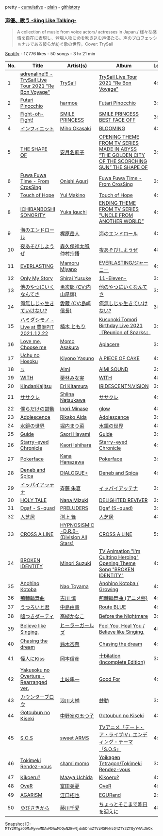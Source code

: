 pretty - [cumulative](/playlists/cumulative/37i9dQZF1DXc7RvXTzD4rW.md) - [plain](/playlists/plain/37i9dQZF1DXc7RvXTzD4rW) - [githistory](https://github.githistory.xyz/mackorone/spotify-playlist-archive/blob/main/playlists/plain/37i9dQZF1DXc7RvXTzD4rW)

### [声優、歌う \-Sing Like Talking\-](https://open.spotify.com/playlist/37i9dQZF1DXc7RvXTzD4rW)

> A collection of music from voice actors/ actresses in Japan./ 様々な感情を自在に表現し、登場人物に命を吹き込む声優たち。声のプロフェッショナルである彼らが紡ぐ歌の世界。Cover: TrySail

[Spotify](https://open.spotify.com/user/spotify) - 17,776 likes - 50 songs - 3 hr 21 min

| No. | Title | Artist(s) | Album | Length |
|---|---|---|---|---|
| 1 | [adrenaline!!! \- TrySail Live Tour 2021 "Re Bon Voyage"](https://open.spotify.com/track/6O0yjUbqWb4SOjH8VDcab5) | [TrySail](https://open.spotify.com/artist/3YmAt9U9INQwxAwfgMVfKD) | [TrySail Live Tour 2021 "Re Bon Voyage"](https://open.spotify.com/album/40AJJY1WOjKdjSf3P9fzgh) | 4:35 |
| 2 | [Futari Pinocchio](https://open.spotify.com/track/7x7ca3HLIyu6kGyL6e64mA) | [harmoe](https://open.spotify.com/artist/4wegqzSv4E67Hjwsu0kpHt) | [Futari Pinocchio](https://open.spotify.com/album/6K1Gm6CcYyM2xfnur1gE58) | 3:42 |
| 3 | [Fight\-oh\-Fight!](https://open.spotify.com/track/5ZxsYi8VpFyklvlmI70U8P) | [SMILE PRINCESS](https://open.spotify.com/artist/2ru6Gg9AH0c3ygsQ0jWJtn) | [SMILE PRINCESS BEST FACE OFF](https://open.spotify.com/album/7Hsm62UNySMmkODq1ZmxwX) | 3:38 |
| 4 | [インフィニット](https://open.spotify.com/track/0atXJP0z2gQb5ugEeUbard) | [Miho Okasaki](https://open.spotify.com/artist/0GORgBglHGw3bMnj3wYpRm) | [BLOOMING](https://open.spotify.com/album/3VKwasBzLGIlOWoBVAhtQD) | 4:13 |
| 5 | [THE SHAPE OF](https://open.spotify.com/track/6yLpHWOoiT3lWPnZIXk1la) | [安月名莉子](https://open.spotify.com/artist/7ChJuYuw9pM8MqaZOAmvHX) | [OPENING THEME FROM TV SERIES MADE IN ABYSS ”THE GOLDEN CITY OF THE SCORCHING SUN” THE SHAPE OF](https://open.spotify.com/album/0tbPNaXiTK7G5V4LaZIjBQ) | 3:32 |
| 6 | [Fuwa Fuwa Time \- From CrosSing](https://open.spotify.com/track/2VkhXYlEEx0753IjeQCeof) | [Onishi Aguri](https://open.spotify.com/artist/3hp538apqv8zWeIa31uKe7) | [Fuwa Fuwa Time \- From CrosSing](https://open.spotify.com/album/2umPEmciHjUCfqziD1B7zG) | 3:58 |
| 7 | [Touch of Hope](https://open.spotify.com/track/2JCFV6qfvsOtUdHIuevDSW) | [Yui Makino](https://open.spotify.com/artist/6EtarAFCJoZ2AvMuleZw0G) | [Touch of Hope](https://open.spotify.com/album/5UDEytA8WSVNBJ15tjSkUJ) | 4:29 |
| 8 | [ICHIBANBOSHI SONORITY](https://open.spotify.com/track/4ogyl3j9wSTM0YLiXrkC5t) | [Yuka Iguchi](https://open.spotify.com/artist/2pEoqcvCSXliNrd8peAUiP) | [ENDING THEME FROM TV SERIES ”UNCLE FROM ANOTHER WORLD”](https://open.spotify.com/album/2ur6B0p344bM6CHn7PNJu0) | 4:14 |
| 9 | [海のエンドロール](https://open.spotify.com/track/1ZkTHbCmQKj6xYKla18Rct) | [梶原岳人](https://open.spotify.com/artist/1ZSbJqrZp4HiQlhPPScaKG) | [海のエンドロール](https://open.spotify.com/album/7gByOSWU12BeYLiLPDXxAq) | 4:04 |
| 10 | [夜あそびしようぜ](https://open.spotify.com/track/23yohx1mmUMUw8OFFpfUCp) | [森久保祥太郎](https://open.spotify.com/artist/2mPe0SBYUwudL5iXPmMbwR), [仲村宗悟](https://open.spotify.com/artist/3Vz8LkrUXNRdZmaVtLXOMp) | [夜あそびしようぜ](https://open.spotify.com/album/2TpBF2EYiNsEKyHwVua0e3) | 4:54 |
| 11 | [EVERLASTING](https://open.spotify.com/track/3yUn3VJ4i211Tgu7cLpGfn) | [Mamoru Miyano](https://open.spotify.com/artist/1iR65pQAV4ssTTf9JRNr9X) | [EVERLASTING/ジャーニー](https://open.spotify.com/album/2nVMaMPC2mCUsCCJGKDZZj) | 4:02 |
| 12 | [Only My Story](https://open.spotify.com/track/0w3THtjQhu09ujdulaP4WZ) | [Shirai Yusuke](https://open.spotify.com/artist/1ccP8i48kDMJVsHt2GM6io) | [11\-Eleven\-](https://open.spotify.com/album/3FwWnmYRq6bdES3Zszblgx) | 3:21 |
| 13 | [他のやつにいくなんてさ](https://open.spotify.com/track/0ZKh2vbFllDul0wwJS8meo) | [勇次郎 \(CV:内山昂輝\)](https://open.spotify.com/artist/6zcLeTGwFoddrcExg57vI4) | [他のやつにいくなんてさ](https://open.spotify.com/album/1ZrVJz7pp7KHs5HnbCwDF1) | 3:13 |
| 14 | [俺無しじゃ生きていけない?](https://open.spotify.com/track/0sKCsrUs1vdrf3z9Xivsf2) | [愛蔵 \(CV:島﨑信長\)](https://open.spotify.com/artist/1iOh71mDLOpHEdKPvDYKoc) | [俺無しじゃ生きていけない?](https://open.spotify.com/album/0UYmrI4Z0L3fvI7rppGR7P) | 3:02 |
| 15 | [ハミダシモノ \- Live at 豊洲PIT 2021.12.22](https://open.spotify.com/track/0hWzjcYHNmnTdLQYVAStXc) | [楠木 ともり](https://open.spotify.com/artist/0eic2NIS2q4R4jZpKSH7cr) | [Kusunoki Tomori Birthday Live 2021『Reunion of Sparks』](https://open.spotify.com/album/51bvix8GPFqYWO8JoWn8S6) | 3:59 |
| 16 | [Love me, Choose me](https://open.spotify.com/track/6RedpoCKKhmd6OWPghPGIG) | [Momo Asakura](https://open.spotify.com/artist/1JOGWTUQPoSQXniAYcDMKy) | [Apiacere](https://open.spotify.com/album/0SmPHcLtOFL7cwPwu07sQr) | 3:40 |
| 17 | [Uchu no Hosoku](https://open.spotify.com/track/3Dxlh8m144OueR45QfdeuW) | [Kiyono Yasuno](https://open.spotify.com/artist/2SdzLUuWOGCPXyQ5L7eXyd) | [A PIECE OF CAKE](https://open.spotify.com/album/4o9TQA0PoS0iea2MmA8ofx) | 4:13 |
| 18 | [≒](https://open.spotify.com/track/57ye8XgQtyaZpa5iw4FJbS) | [Aimi](https://open.spotify.com/artist/4csDToi5WSYjE48uYt0uYi) | [AIMI SOUND](https://open.spotify.com/album/7MdsF6SQF5LIkZK82DhaDr) | 3:54 |
| 19 | [WITH](https://open.spotify.com/track/4GMItu43RrWwvQ00gmfEqF) | [栗林みな実](https://open.spotify.com/artist/4HqHuqNCbQAqxAzzDZwpvz) | [WITH](https://open.spotify.com/album/0Ty6k0cwPsPgr2IGgWDSt9) | 4:03 |
| 20 | [KindanKajitsu](https://open.spotify.com/track/7tQbwkztzZrsY6H3eNeKGq) | [Eri Kitamura](https://open.spotify.com/artist/3IYKCbAUuXkZdkiAeYEKwC) | [IRiDESCENT%V!SION](https://open.spotify.com/album/39UmoCVQLTqseM8uksxdVm) | 3:12 |
| 21 | [ササクレ](https://open.spotify.com/track/004Q7TsEI92sZ2r5iEiZGt) | [Shiina Natsukawa](https://open.spotify.com/artist/1fkqRIgZFVQAsJT6D8L3JZ) | [ササクレ](https://open.spotify.com/album/1mGfeVdYbYLNGlRUB6hi1f) | 4:05 |
| 22 | [僕らだけの鼓動](https://open.spotify.com/track/71A6zeQcqe81pmKOYqfXxP) | [Inori Minase](https://open.spotify.com/artist/6Aal2uLlwnLAQwSI7apV11) | [glow](https://open.spotify.com/album/1Rik1MUuJmTUEQSafVhHr0) | 4:04 |
| 23 | [Adolescence](https://open.spotify.com/track/2OVkxlBoVKBYo3ZjaJSjnz) | [Rikako Aida](https://open.spotify.com/artist/3L9yXpqIVCz8yyR3ZfavG3) | [Adolescence](https://open.spotify.com/album/7u5BqBGPH70vfUZh6HTjo9) | 3:54 |
| 24 | [水鏡の世界](https://open.spotify.com/track/7LWbBngfReWleCxhqFUjsM) | [堀内まり菜](https://open.spotify.com/artist/1vE4dMMMMjFIwC1eEMTmhP) | [水鏡の世界](https://open.spotify.com/album/0Mj7Pf1tVbtLIICJGwJQG4) | 4:35 |
| 25 | [Guide](https://open.spotify.com/track/1s4dzs3zHzzzqYSLMtNHpN) | [Saori Hayami](https://open.spotify.com/artist/32UDgij5Tm7EtyRRCC1JTN) | [Guide](https://open.spotify.com/album/2esNXPhXxK55Hz4gLzaXwL) | 3:41 |
| 26 | [Starry\-eyed Chronicle](https://open.spotify.com/track/5KQ2PPh2ZY6WRMBur4Uvk7) | [Kaori Ishihara](https://open.spotify.com/artist/0iozpQbR93p8mOSDrevajw) | [Starry\-eyed Chronicle](https://open.spotify.com/album/5Pxpgyy9CDEw3zwNwmQxRo) | 4:01 |
| 27 | [Pokerface](https://open.spotify.com/track/5n071ppxcknnGJLXOgf02P) | [Kana Hanazawa](https://open.spotify.com/artist/44u07DJH5eTBDjhZ7LpMO0) | [Pokerface](https://open.spotify.com/album/0dviOJFT2UZNQdAqRaIn9h) | 3:55 |
| 28 | [Deneb and Spica](https://open.spotify.com/track/4mo9mGSuE5qIllkMJWBiR3) | [DIALOGUE+](https://open.spotify.com/artist/2edEpSuGIPWwl7QJF3hXM0) | [Deneb and Spica](https://open.spotify.com/album/2ZG53H9J7evAJyu9jqdQ7g) | 4:27 |
| 29 | [イッパイアッテナ](https://open.spotify.com/track/1Dk02TAykLIuwesDG2G2jx) | [斉藤 朱夏](https://open.spotify.com/artist/19ojIp8CiO4yOQlvzVJEGS) | [イッパイアッテナ](https://open.spotify.com/album/4BLiWKbbYPgtSBN7gMioP2) | 3:56 |
| 30 | [HOLY TALE](https://open.spotify.com/track/2mM3EpaWr850L0hsZ5enND) | [Nana Mizuki](https://open.spotify.com/artist/0W2x7650Lt2CEIIcLHXmsE) | [DELIGHTED REVIVER](https://open.spotify.com/album/3lRVQZ0Gbzk6OqXFIhOkNO) | 3:58 |
| 31 | [Dgaf \- S\-quad](https://open.spotify.com/track/1Pf3nj0VJyU5Inx71BicLw) | [PRELUDERS](https://open.spotify.com/artist/08GdvK322sPgeFx1xMDQNU) | [Dgaf \(S\-quad\)](https://open.spotify.com/album/25GeWfdU4YzEVh9IiedLSt) | 3:07 |
| 32 | [人芝居](https://open.spotify.com/track/74sYtRs4LCDIpdBP8xDMSP) | [渕上 舞](https://open.spotify.com/artist/2FS1GkRyHcBhVGfo40uZQE) | [人芝居](https://open.spotify.com/album/7vRJFhwnCxhkQnk9SnSg4U) | 4:07 |
| 33 | [CROSS A LINE](https://open.spotify.com/track/4XavZrAn9OxuRDz0mbOidg) | [HYPNOSISMIC \-D.R.B\- \(Division All Stars\)](https://open.spotify.com/artist/6QR0aIEAemEigDCKjOVxe0) | [CROSS A LINE](https://open.spotify.com/album/4UTXT4DuQX43KjXzxYCkbV) | 5:20 |
| 34 | [BROKEN IDENTITY](https://open.spotify.com/track/7sesrgtKuGu5YKtjfuJkUv) | [Minori Suzuki](https://open.spotify.com/artist/3Ath9xfI4WBdrZPFQ4VX9A) | [TV Animation "I'm Quitting Heroing" Opening Theme Song "BROKEN IDENTITY"](https://open.spotify.com/album/5qQqVkv6UVXfLk4twIAtk0) | 4:50 |
| 35 | [Anohino Kotoba](https://open.spotify.com/track/4moDgpmTBcPRgnjlIsl06x) | [Nao Toyama](https://open.spotify.com/artist/5FQ4vbNwpE1wFGoOPecJB9) | [Anohino Kotoba / Growing](https://open.spotify.com/album/4wQkizefy1kn55yYWgZOkQ) | 4:26 |
| 36 | [荊棘輪舞曲](https://open.spotify.com/track/2IN8nMFDFzZUTIMijQf4VS) | [古川 慎](https://open.spotify.com/artist/7cqs65sOpEfqF5T0XFnAWc) | [荊棘輪舞曲 \(アニメ盤\)](https://open.spotify.com/album/79XFLkM5vF2HdkpsaQoaND) | 4:20 |
| 37 | [うつろいと君](https://open.spotify.com/track/7lGmBFs2YqvXAurQlh3Ry3) | [中島由貴](https://open.spotify.com/artist/4VVL5VuNtNn5BhbqASUhj7) | [Route BLUE](https://open.spotify.com/album/5ws73fegng3yitV0nBdTIO) | 4:20 |
| 38 | [嘘つきダーティ](https://open.spotify.com/track/6F6aBeXTbtXiDU0xfR2gxj) | [高槻かなこ](https://open.spotify.com/artist/2do49zyzTTvfteT4XSof5k) | [Before the Nightmare](https://open.spotify.com/album/5hKG7hWvVwM2AhX2hDFBwh) | 3:50 |
| 39 | [Believe like Singing.](https://open.spotify.com/track/4ZEM3UVwAeCwgUnSvHbSE6) | [ヒーラーガールズ](https://open.spotify.com/artist/1HuPt90wb4ycLPW6YijtWC) | [Feel You, Heal You / Believe like Singing.](https://open.spotify.com/album/4TOTSqfdXDVgTdGjbUGY03) | 4:21 |
| 40 | [Chasing the dream](https://open.spotify.com/track/2Q2jRvS2oH51628ehkAy7G) | [鈴木杏奈](https://open.spotify.com/artist/1rurXiTSARlQc9Q3ybRuwX) | [Chasing the dream](https://open.spotify.com/album/09G1k7U5XlLLtSfSBWUjFr) | 4:23 |
| 41 | [怪人にKiss](https://open.spotify.com/track/0gEdWQObEvfX5Wx7ViETAH) | [岡本信彦](https://open.spotify.com/artist/4LnBMr1Dx4lzwe4txArNCR) | [十bilation \(Incomplete Edition\)](https://open.spotify.com/album/2aBEfTkvwSg0UclrfEoCsD) | 3:28 |
| 42 | [Yakusoku no Overture \- Rearranged ver.](https://open.spotify.com/track/3zNFyq66zJofERP33LK5Qt) | [土岐隼一](https://open.spotify.com/artist/0qDE2zIQMn6bSgEPUsWGsi) | [Good For](https://open.spotify.com/album/09MqHzTC2kqcsNP362mi7v) | 4:18 |
| 43 | [カウンターブロウ](https://open.spotify.com/track/2VRG7h2Tmcbnx7yZtSkCuR) | [浪川大輔](https://open.spotify.com/artist/5mchqa3eKySQx0LcrovrJg) | [鼓動](https://open.spotify.com/album/2pOWAQB0Q70R1X5C93aPII) | 3:56 |
| 44 | [Gotoubun no Kiseki](https://open.spotify.com/track/2AwBIdLN9ctHkCLSAMh27c) | [中野家の五つ子](https://open.spotify.com/artist/28ile6AlnprjyeQzy4F0SB) | [Gotoubun no Kiseki](https://open.spotify.com/album/5Q8K6uKltxF0H7qR6CTnoI) | 4:09 |
| 45 | [S.O.S](https://open.spotify.com/track/0PQq6VYNSo9jWPwMBr1JLr) | [sweet ARMS](https://open.spotify.com/artist/4VNX81QK24dwtTCv4lx8Ae) | [TVアニメ「デート・ア・ライブIV」エンディング・テーマ「S.O.S」](https://open.spotify.com/album/5EHoQqsyT6u2OjSkuSSOEd) | 4:28 |
| 46 | [Tokimeki Rendez\-vous](https://open.spotify.com/track/2nSw47CKuDzoChZC5KbpCW) | [shami momo](https://open.spotify.com/artist/1ZUD2c0oZ3X1LbKquXsi5x) | [Yoikagen Tetragon/Tokimeki Rendez\-vous](https://open.spotify.com/album/7DeKG9rQN4KlYR1lAg4zvI) | 3:53 |
| 47 | [Kikoeru?](https://open.spotify.com/track/5JTk3c6TnCYTiVOueXSxKJ) | [Maaya Uchida](https://open.spotify.com/artist/4hJl41jTq14yNuc1f3bLe6) | [Kikoeru?](https://open.spotify.com/album/2KGp1amvwo7jNaozKVL4bj) | 4:05 |
| 48 | [OveR](https://open.spotify.com/track/4zkoAH6gFmFXkGI4oIbUDf) | [富田美憂](https://open.spotify.com/artist/1wEom777vdHnxPv3HxHwg0) | [OveR](https://open.spotify.com/album/1tDtjs2Ys6xIdc9UQywigo) | 4:06 |
| 49 | [AGARISM](https://open.spotify.com/track/5K1P3emj5y1CKNWHnZfE1g) | [江口拓也](https://open.spotify.com/artist/7M4999xcRPjRunHN5lu9Oj) | [EGURand](https://open.spotify.com/album/5hT3Df6xhY1A9NEeNC4t3j) | 2:44 |
| 50 | [ゆびさきから](https://open.spotify.com/track/2Msl16KlaFbK3GwDxHw1qe) | [藤川千愛](https://open.spotify.com/artist/4KtWUs76w4g6Ck12wskjeg) | [ちょっとそこまで昨日を迎えに](https://open.spotify.com/album/6isd33tinRAlYHU5Nq0znS) | 4:15 |

Snapshot ID: `MTY2MTgzODMxMywwMDAwMDAwMDQwN2EwNjdmNDhmZTViMGFkNzQ4ZTY3ZTQyYWViZWQx`
